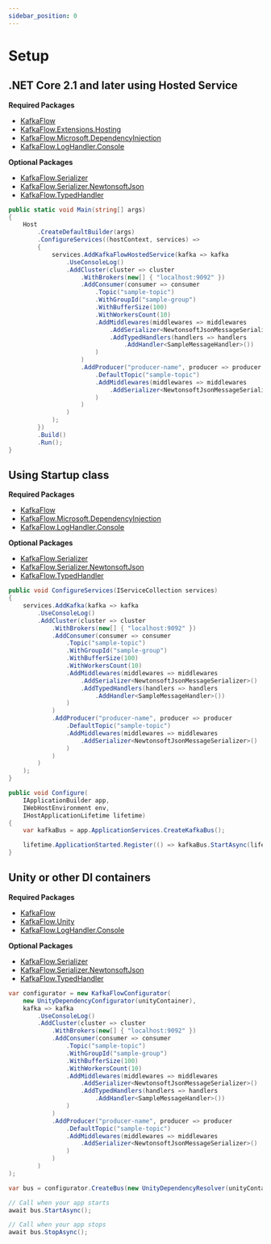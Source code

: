 ```yaml
---
sidebar_position: 0
---
```


# Setup

## .NET Core 2.1 and later using Hosted Service

**Required Packages**
-  [KafkaFlow](https://www.nuget.org/packages/KafkaFlow/)
-  [KafkaFlow.Extensions.Hosting](https://www.nuget.org/packages/KafkaFlow.Extensions.Hosting/)
-  [KafkaFlow.Microsoft.DependencyInjection](https://www.nuget.org/packages/KafkaFlow.Microsoft.DependencyInjection/)
-  [KafkaFlow.LogHandler.Console](https://www.nuget.org/packages/KafkaFlow.LogHandler.Console/)

**Optional Packages**
-  [KafkaFlow.Serializer](https://www.nuget.org/packages/KafkaFlow.Serializer/)
-  [KafkaFlow.Serializer.NewtonsoftJson](https://www.nuget.org/packages/KafkaFlow.Serializer.NewtonsoftJson/)
-  [KafkaFlow.TypedHandler](https://www.nuget.org/packages/KafkaFlow.TypedHandler/)

```csharp
public static void Main(string[] args)
{
    Host
        .CreateDefaultBuilder(args)
        .ConfigureServices((hostContext, services) =>
        {
            services.AddKafkaFlowHostedService(kafka => kafka
                .UseConsoleLog()
                .AddCluster(cluster => cluster
                    .WithBrokers(new[] { "localhost:9092" })
                    .AddConsumer(consumer => consumer
                        .Topic("sample-topic")
                        .WithGroupId("sample-group")
                        .WithBufferSize(100)
                        .WithWorkersCount(10)
                        .AddMiddlewares(middlewares => middlewares
                            .AddSerializer<NewtonsoftJsonMessageSerializer>()
                            .AddTypedHandlers(handlers => handlers
                                .AddHandler<SampleMessageHandler>())
                        )
                    )
                    .AddProducer("producer-name", producer => producer
                        .DefaultTopic("sample-topic")
                        .AddMiddlewares(middlewares => middlewares
                            .AddSerializer<NewtonsoftJsonMessageSerializer>()
                        )
                    )
                )
            );
        })
        .Build()
        .Run();
}
```

## Using Startup class

**Required Packages**
-  [KafkaFlow](https://www.nuget.org/packages/KafkaFlow/)
-  [KafkaFlow.Microsoft.DependencyInjection](https://www.nuget.org/packages/KafkaFlow.Microsoft.DependencyInjection/)
-  [KafkaFlow.LogHandler.Console](https://www.nuget.org/packages/KafkaFlow.LogHandler.Console/)

**Optional Packages**
-  [KafkaFlow.Serializer](https://www.nuget.org/packages/KafkaFlow.Serializer/)
-  [KafkaFlow.Serializer.NewtonsoftJson](https://www.nuget.org/packages/KafkaFlow.Serializer.NewtonsoftJson/)
-  [KafkaFlow.TypedHandler](https://www.nuget.org/packages/KafkaFlow.TypedHandler/)

```csharp
public void ConfigureServices(IServiceCollection services)
{
    services.AddKafka(kafka => kafka
        .UseConsoleLog()
        .AddCluster(cluster => cluster
            .WithBrokers(new[] { "localhost:9092" })
            .AddConsumer(consumer => consumer
                .Topic("sample-topic")
                .WithGroupId("sample-group")
                .WithBufferSize(100)
                .WithWorkersCount(10)
                .AddMiddlewares(middlewares => middlewares
                    .AddSerializer<NewtonsoftJsonMessageSerializer>()
                    .AddTypedHandlers(handlers => handlers
                        .AddHandler<SampleMessageHandler>())
                )
            )
            .AddProducer("producer-name", producer => producer
                .DefaultTopic("sample-topic")
                .AddMiddlewares(middlewares => middlewares
                    .AddSerializer<NewtonsoftJsonMessageSerializer>()
                )
            )
        )
    );
}

public void Configure(
    IApplicationBuilder app,
    IWebHostEnvironment env,
    IHostApplicationLifetime lifetime)
{
    var kafkaBus = app.ApplicationServices.CreateKafkaBus();

    lifetime.ApplicationStarted.Register(() => kafkaBus.StartAsync(lifetime.ApplicationStopped));
}
```

## Unity or other DI containers

**Required Packages**
-  [KafkaFlow](https://www.nuget.org/packages/KafkaFlow/)
-  [KafkaFlow.Unity](https://www.nuget.org/packages/KafkaFlow.Unity/)
-  [KafkaFlow.LogHandler.Console](https://www.nuget.org/packages/KafkaFlow.LogHandler.Console/)

**Optional Packages**
-  [KafkaFlow.Serializer](https://www.nuget.org/packages/KafkaFlow.Serializer/)
-  [KafkaFlow.Serializer.NewtonsoftJson](https://www.nuget.org/packages/KafkaFlow.Serializer.NewtonsoftJson/)
-  [KafkaFlow.TypedHandler](https://www.nuget.org/packages/KafkaFlow.TypedHandler/)

```csharp
var configurator = new KafkaFlowConfigurator(
    new UnityDependencyConfigurator(unityContainer),
    kafka => kafka
        .UseConsoleLog()
        .AddCluster(cluster => cluster
            .WithBrokers(new[] { "localhost:9092" })
            .AddConsumer(consumer => consumer
                .Topic("sample-topic")
                .WithGroupId("sample-group")
                .WithBufferSize(100)
                .WithWorkersCount(10)
                .AddMiddlewares(middlewares => middlewares
                    .AddSerializer<NewtonsoftJsonMessageSerializer>()
                    .AddTypedHandlers(handlers => handlers
                        .AddHandler<SampleMessageHandler>())
                )
            )
            .AddProducer("producer-name", producer => producer
                .DefaultTopic("sample-topic")
                .AddMiddlewares(middlewares => middlewares
                    .AddSerializer<NewtonsoftJsonMessageSerializer>()
                )
            )
        )
);

var bus = configurator.CreateBus(new UnityDependencyResolver(unityContainer));

// Call when your app starts
await bus.StartAsync();

// Call when your app stops
await bus.StopAsync();
```